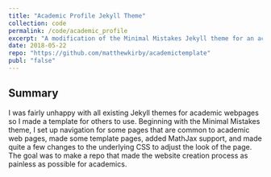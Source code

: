 ```yaml
---
title: "Academic Profile Jekyll Theme"
collection: code
permalink: /code/academic_profile
excerpt: "A modification of the Minimal Mistakes Jekyll theme for an academic themed github.io page."
date: 2018-05-22
repo: "https://github.com/matthewkirby/academictemplate"
publ: "false"
---
```


## Summary

I was fairly unhappy with all existing Jekyll themes for academic webpages so I made a template for others to use. Beginning with the Minimal Mistakes theme, I set up navigation for some pages that are common to academic web pages, made some template pages, added MathJax support, and made quite a few changes to the underlying CSS to adjust the look of the page. The goal was to make a repo that made the website creation process as painless as possible for academics.
